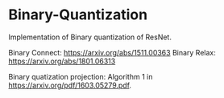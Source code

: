 # Binary-Quantization
Implementation of Binary quantization of ResNet.

Binary Connect: https://arxiv.org/abs/1511.00363
Binary Relax: https://arxiv.org/abs/1801.06313

Binary quatization projection: Algorithm 1 in https://arxiv.org/pdf/1603.05279.pdf.
